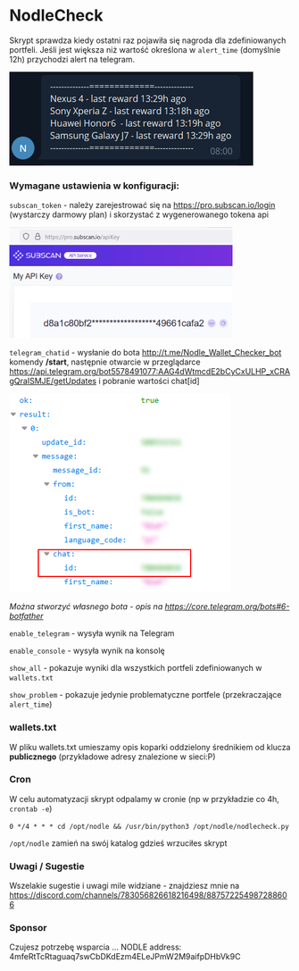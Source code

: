 # NodleCheck

Skrypt sprawdza kiedy ostatni raz pojawiła się nagroda dla zdefiniowanych portfeli. Jeśli jest większa niż wartość określona w `alert_time` (domyślnie 12h) przychodzi alert na telegram.

![Telegram Output](doc/bot_output.png)


### Wymagane ustawienia w konfiguracji:
`subscan_token` - należy zarejestrować się na https://pro.subscan.io/login (wystarczy darmowy plan) i skorzystać z wygenerowanego tokena api 

![subscan api key](doc/subscan.png)

`telegram_chatid` - wysłanie do bota http://t.me/Nodle_Wallet_Checker_bot komendy **/start**, następnie otwarcie w przeglądarce https://api.telegram.org/bot5578491077:AAG4dWtmcdE2bCyCxULHP_xCRAgQraISMJE/getUpdates i pobranie wartości chat[id] 

![chat_id](doc/chat_id.png)

*Można stworzyć własnego bota - opis na https://core.telegram.org/bots#6-botfather*

`enable_telegram` - wysyła wynik na Telegram 

`enable_console` - wysyła wynik na konsolę

`show_all` - pokazuje wyniki dla wszystkich portfeli zdefiniowanych w `wallets.txt`

`show_problem` - pokazuje jedynie problematyczne portfele (przekraczające `alert_time`)

### wallets.txt
W pliku wallets.txt umieszamy opis koparki oddzielony średnikiem od klucza **publicznego** (przykładowe adresy znalezione w sieci:P)


### Cron
W celu automatyzacji skrypt odpalamy w cronie (np w przykładzie co 4h, `crontab -e`)

`0 */4 * * * cd /opt/nodle && /usr/bin/python3 /opt/nodle/nodlecheck.py`

`/opt/nodle` zamień na swój katalog gdzieś wrzuciłes skrypt

### Uwagi / Sugestie
Wszelakie sugestie i uwagi mile widziane - znajdziesz mnie na https://discord.com/channels/783056826618216498/887572254987288606 


### Sponsor
Czujesz potrzebę wsparcia ...
NODLE address: 4mfeRtTcRtaguaq7swCbDKdEzm4ELeJPmW2M9aifpDHbVk9C
